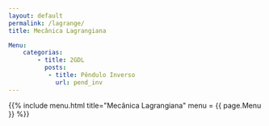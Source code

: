 ```yaml
---
layout: default
permalink: /lagrange/
title: Mecânica Lagrangiana

Menu:
    categorias:
        - title: 2GDL
          posts:
           - title: Pêndulo Inverso
             url: pend_inv
---
```


{{% include menu.html title="Mecânica Lagrangiana" menu = {{ page.Menu }} %}}
